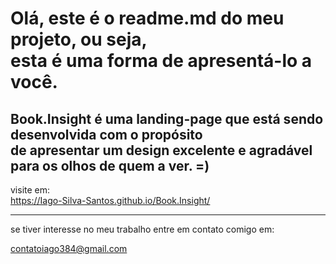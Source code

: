 <h1>Olá, este é o readme.md do meu projeto, ou seja, 
<br />
esta é uma forma de apresentá-lo a você.</h1>

<h2>Book.Insight é uma landing-page que está sendo desenvolvida com o propósito
<br />
de apresentar um design excelente e agradável para os olhos de quem a ver. =)</h2>

visite em:
<br />
https://Iago-Silva-Santos.github.io/Book.Insight/

<hr />

se tiver interesse no meu trabalho entre em contato comigo em:
<br />

contatoiago384@gmail.com
